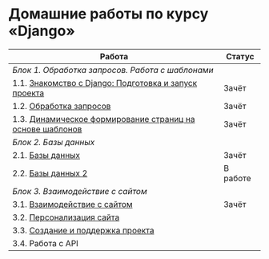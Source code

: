 # Домашние работы по курсу «Django»

Работа | Статус
--- | ---
_Блок 1. Обработка запросов. Работа с шаблонами_ | 
1.1. [Знакомство с Django: Подготовка и запуск проекта](./first-project)|Зачёт
1.2. [Обработка запросов](./request-handling/)|Зачёт
1.3. [Динамическое формирование страниц на основе шаблонов](./dynamic-templates/)|Зачёт 
_Блок 2. Базы данных_ |  
2.1. [Базы данных](./databases/)| Зачёт
2.2. [Базы данных 2](./databases_2/)| В работе
_Блок 3. Взаимодействие с сайтом_ |  
3.1. [Взаимодействие с сайтом](./site-form-works/)| Зачёт
3.2. [Персонализация сайта](./site-personalization/)| 
3.3. [Создание и поддержка проекта](./creating-project/)|
3.4. Работа с API |
